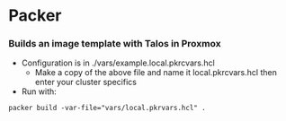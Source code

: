# Packer
### Builds an image template with Talos in Proxmox

- Configuration is in ./vars/example.local.pkrcvars.hcl
    - Make a copy of the above file and name it local.pkrcvars.hcl then enter your cluster specifics
- Run with:

```
packer build -var-file="vars/local.pkrvars.hcl" .
```
